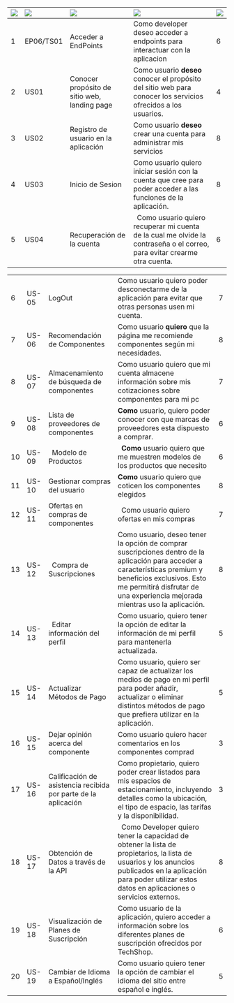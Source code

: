 ﻿


|![](Aspose.Words.9a1e41bb-7cee-4994-a180-30f86ac6b1d1.001.png)|![](Aspose.Words.9a1e41bb-7cee-4994-a180-30f86ac6b1d1.002.png)|![](Aspose.Words.9a1e41bb-7cee-4994-a180-30f86ac6b1d1.003.png)|![](Aspose.Words.9a1e41bb-7cee-4994-a180-30f86ac6b1d1.004.png)|![](Aspose.Words.9a1e41bb-7cee-4994-a180-30f86ac6b1d1.005.png)|
| :- | :- | :- | :- | :- |
|<a name="_hlk145125425"></a>1 |EP06/TS01 |Acceder a EndPoints|Como developer deseo acceder a endpoints para interactuar con la aplicacion|6 |
|2 |US01|Conocer propósito de sitio web, landing page|Como usuario **deseo** conocer el propósito del sitio web para conocer los servicios ofrecidos a los usuarios.|4 |
|3 |US02|Registro de usuario en la aplicación|Como usuario **deseo** crear una cuenta para administrar mis servicios|8 |
|4 |US03|Inicio de Sesion|Como usuario quiero iniciar sesión con la cuenta que cree para poder acceder a las funciones de la aplicación.|8|
|5 |US04 |Recuperación de la cuenta|` `Como usuario quiero recuperar mi cuenta de la cual me olvide la contraseña o el correo, para evitar crearme otra cuenta.|6|




||||||
| :- | :- | :- | :- | :- |
|6 |US-05|LogOut|Como usuario quiero poder desconectarme de la aplicación para evitar que otras personas usen mi cuenta.|7 |
|7 |US-06|Recomendación de Componentes|Como usuario **quiero** que la página me recomiende componentes según mi necesidades.|8 |
|8 |US-07 |Almacenamiento de búsqueda de componentes|Como usuario quiero que mi cuenta almacene información sobre mis cotizaciones sobre componentes para mi pc|7 |
|9 |US-08|Lista de proveedores de componentes |**Como** usuario, quiero poder conocer con que marcas de proveedores esta dispuesto a comprar.|6 |
|10 |US-09|` `Modelo de Productos|` `**Como** usuario quiero que me muestren modelos de los productos que necesito|6 |
|11 |US-10 |Gestionar compras del usuario|**Como** usuario quiero que coticen los componentes elegidos|8 |
|12 |US-11 |Ofertas en compras de componentes|` `Como usuario quiero ofertas en mis compras|7 |
|13 |US-12 |` `Compra de Suscripciones|Como usuario, deseo tener la opción de comprar suscripciones dentro de la aplicación para acceder a características premium y beneficios exclusivos. Esto me permitirá disfrutar de una experiencia mejorada mientras uso la aplicación.|8 |
|14 |US-13 |` `Editar información del perfil  |Como usuario, quiero tener la opción de editar la información de mi perfil para mantenerla actualizada.|5 |
|15 |US-14 |Actualizar Métodos de Pago|Como usuario, quiero ser capaz de actualizar los medios de pago en mi perfil para poder añadir, actualizar o eliminar distintos métodos de pago que prefiera utilizar en la aplicación.|5 |
|16 |US-15 |Dejar opinión acerca del componente |Como usuario quiero hacer comentarios en los componentes comprad|3 |
|17 |US-16 |Calificación de asistencia recibida por parte de la aplicación|Como propietario, quiero poder crear listados para mis espacios de estacionamiento, incluyendo detalles como la ubicación, el tipo de espacio, las tarifas y la disponibilidad.|3 |
|18 |US-17 |Obtención de Datos a través de la API|` `Como Developer quiero tener la capacidad de obtener la lista de propietarios, la lista de usuarios y los anuncios publicados en la aplicación para poder utilizar estos datos en aplicaciones o servicios externos.|8 |
|19 |US-18 |<p></p><p>Visualización de Planes de Suscripción</p>|Como usuario de la aplicación, quiero acceder a información sobre los diferentes planes de suscripción ofrecidos por TechShop.|6 |
|20 |US-19 |Cambiar de Idioma a Español/Inglés|Como usuario quiero tener la opción de cambiar el idioma del sitio entre español e inglés. |5 |


